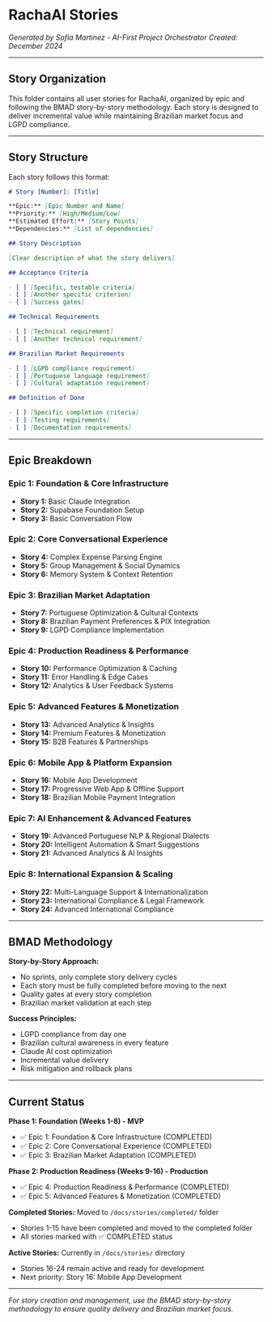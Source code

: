 # RachaAI Stories

*Generated by Sofia Martinez - AI-First Project Orchestrator*
*Created: December 2024*

---

## Story Organization

This folder contains all user stories for RachaAI, organized by epic and following the BMAD story-by-story methodology. Each story is designed to deliver incremental value while maintaining Brazilian market focus and LGPD compliance.

---

## Story Structure

Each story follows this format:

```markdown
# Story [Number]: [Title]

**Epic:** [Epic Number and Name]
**Priority:** [High/Medium/Low]
**Estimated Effort:** [Story Points]
**Dependencies:** [List of dependencies]

## Story Description

[Clear description of what the story delivers]

## Acceptance Criteria

- [ ] [Specific, testable criteria]
- [ ] [Another specific criterion]
- [ ] [Success gates]

## Technical Requirements

- [ ] [Technical requirement]
- [ ] [Another technical requirement]

## Brazilian Market Requirements

- [ ] [LGPD compliance requirement]
- [ ] [Portuguese language requirement]
- [ ] [Cultural adaptation requirement]

## Definition of Done

- [ ] [Specific completion criteria]
- [ ] [Testing requirements]
- [ ] [Documentation requirements]
```

---

## Epic Breakdown

### Epic 1: Foundation & Core Infrastructure
- **Story 1:** Basic Claude Integration
- **Story 2:** Supabase Foundation Setup
- **Story 3:** Basic Conversation Flow

### Epic 2: Core Conversational Experience
- **Story 4:** Complex Expense Parsing Engine
- **Story 5:** Group Management & Social Dynamics
- **Story 6:** Memory System & Context Retention

### Epic 3: Brazilian Market Adaptation
- **Story 7:** Portuguese Optimization & Cultural Contexts
- **Story 8:** Brazilian Payment Preferences & PIX Integration
- **Story 9:** LGPD Compliance Implementation

### Epic 4: Production Readiness & Performance
- **Story 10:** Performance Optimization & Caching
- **Story 11:** Error Handling & Edge Cases
- **Story 12:** Analytics & User Feedback Systems

### Epic 5: Advanced Features & Monetization
- **Story 13:** Advanced Analytics & Insights
- **Story 14:** Premium Features & Monetization
- **Story 15:** B2B Features & Partnerships

### Epic 6: Mobile App & Platform Expansion
- **Story 16:** Mobile App Development
- **Story 17:** Progressive Web App & Offline Support
- **Story 18:** Brazilian Mobile Payment Integration

### Epic 7: AI Enhancement & Advanced Features
- **Story 19:** Advanced Portuguese NLP & Regional Dialects
- **Story 20:** Intelligent Automation & Smart Suggestions
- **Story 21:** Advanced Analytics & AI Insights

### Epic 8: International Expansion & Scaling
- **Story 22:** Multi-Language Support & Internationalization
- **Story 23:** International Compliance & Legal Framework
- **Story 24:** Advanced International Compliance

---

## BMAD Methodology

**Story-by-Story Approach:**
- No sprints, only complete story delivery cycles
- Each story must be fully completed before moving to the next
- Quality gates at every story completion
- Brazilian market validation at each step

**Success Principles:**
- LGPD compliance from day one
- Brazilian cultural awareness in every feature
- Claude AI cost optimization
- Incremental value delivery
- Risk mitigation and rollback plans

---

## Current Status

**Phase 1: Foundation (Weeks 1-8) - MVP**
- ✅ Epic 1: Foundation & Core Infrastructure (COMPLETED)
- ✅ Epic 2: Core Conversational Experience (COMPLETED) 
- ✅ Epic 3: Brazilian Market Adaptation (COMPLETED)

**Phase 2: Production Readiness (Weeks 9-16) - Production**
- ✅ Epic 4: Production Readiness & Performance (COMPLETED)
- ✅ Epic 5: Advanced Features & Monetization (COMPLETED)

**Completed Stories:** Moved to `/docs/stories/completed/` folder
- Stories 1-15 have been completed and moved to the completed folder
- All stories marked with ✅ COMPLETED status

**Active Stories:** Currently in `/docs/stories/` directory
- Stories 16-24 remain active and ready for development
- Next priority: Story 16: Mobile App Development

---

*For story creation and management, use the BMAD story-by-story methodology to ensure quality delivery and Brazilian market focus.* 